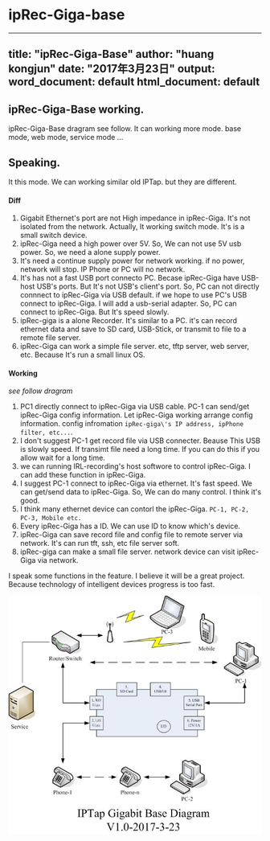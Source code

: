 # ipRec-Giga-base
---
title: "ipRec-Giga-Base"
author: "huang kongjun"
date: "2017年3月23日"
output:
  word_document: default
  html_document: default
---


## ipRec-Giga-Base working.

ipRec-Giga-Base dragram see follow. It can working more mode. base mode, web mode, service mode ...


## Speaking.

It this mode. We can working similar old IPTap. but they are different.

#### Diff

1. Gigabit Ethernet's port are not High impedance in ipRec-Giga. It's not isolated from the network. Actually, It working switch mode. It's is a small switch device.
2. ipRec-Giga need a high power over 5V. So, We can not use 5V usb power. So, we need a alone supply power.
3. It's need a continue supply power for network working. if no power, network will stop. IP Phone or PC will no network.
4. It's has not a fast USB port connecto PC. Becase ipRec-Giga have USB-host USB's ports. But It's not USB's client's port. So, PC can not directly connnect to ipRec-Giga via USB default. if we hope to use PC's USB connect to ipRec-Giga. I will add a usb-serial adapter. So, PC can connect to ipRec-Giga. But It's speed slowly.
5. ipRec-giga is a alone Recorder. It's similar to a PC. it's can record ethernet data and save to SD card, USB-Stick, or transmit to file to a remote file server.
6. ipRec-Giga can work a simple file server. etc, tftp server, web server, etc. Because It's run a small linux OS.


#### Working

*see follow dragram*

1. PC1 directly connect to ipRec-Giga via USB cable. PC-1 can send/get ipRec-Giga config information. Let ipRec-Giga working arrange config information. config infromation `ipRec-giga\'s IP address, ipPhone filter, etc...`.
2. I don't suggest PC-1 get record file via USB connecter. Beause This USB is slowly speed. If transimt file need a long time. If you can do this if you allow wait for a long time.
3. we can running IRL-recording's host softwore to control ipRec-Giga. I can add these function in ipRec-Giga.
4. I suggest PC-1 connect to ipRec-Giga via ethernet. It's fast speed. We can get/send data to ipRec-Giga. So, We can do many control. I think it's good.
5. I think many ethernet device can contorl the ipRec-Giga. `PC-1, PC-2, PC-3, Mobile etc.`
6. Every ipRec-Giga has a ID. We can use ID to know which's device.
7. ipRec-Giga can save record file and config file to remote server via network. It's can run tft, ssh, etc file server soft.
8. ipRec-giga can make a small file server. network device can visit ipRec-Giga via network.

I speak some functions in the feature. I believe it will be a great project. Because technology of intelligent devices progress is too fast.


 
![image009](img/image009.jpg)





